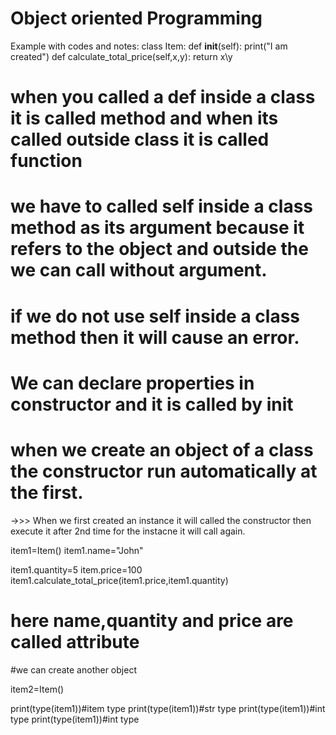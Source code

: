# Object oriented Programming

Example with codes and notes:
class Item:
def **init**(self):
print("I am created")
def calculate_total_price(self,x,y):
return x\y

# when you called a def inside a class it is called method and when its called outside class it is called function

# we have to called self inside a class method as its argument because it refers to the object and outside the we can call without argument.

# if we do not use self inside a class method then it will cause an error.

# We can declare properties in constructor and it is called by **init**

# when we create an object of a class the constructor run automatically at the first.

->>> When we first created an instance it will called the constructor then execute it after 2nd time for the instacne it will call again.

item1=Item()
item1.name="John"

item1.quantity=5
item.price=100
item1.calculate_total_price(item1.price,item1.quantity)

# here name,quantity and price are called attribute

#we can create another object

item2=Item()

print(type(item1))#item type
print(type(item1))#str type
print(type(item1))#int type
print(type(item1))#int type
